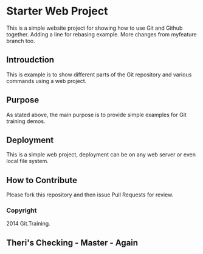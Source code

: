 # Starter Web Project

This is a simple website project for showing how to use Git and Github together.
Adding a line for rebasing example.
More changes from myfeature branch too.

## Introudction

This is example is to show different parts of the Git repository and various commands using a web project.

## Purpose

As stated above, the main purpose is to provide simple examples for Git training demos.

## Deployment

This is a simple web project, deployment can be on any web server or even local file system.

## How to Contribute

Please fork this repository and then issue Pull Requests for review.


### Copyright

2014 Git.Training.



## Theri's Checking - Master - Again